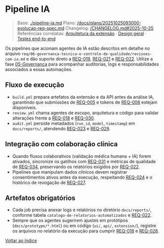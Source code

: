 # Pipeline IA

> Base: [./pipeline-ia.md](./pipeline-ia.md)
> Plano: [/docs/plans/20251025093000-evolucao-req-spec.md](/docs/plans/20251025093000-evolucao-req-spec.md)
> Changelog: [/CHANGELOG.md#2025-10-25](/CHANGELOG.md#2025-10-25)
> Referências correlatas: [Arquitetura da extensão](/req/01-arquitetura/arquitetura-da-extensao-spec.md) · [Design geral](/req/02-design/design-geral-spec.md) · [Testes end-to-end](/req/04-testes-e-validacao/testes-end-to-end-spec.md)

Os pipelines que acionam agentes de IA estão descritos em detalhe no arquivo `req/06-governanca-tecnica-e-controle-de-qualidade/revisoes-com-ia.md` e dão suporte direto a [REQ-019](../02-planejamento/requisitos-spec.md#req-019), [REQ-021](../02-planejamento/requisitos-spec.md#req-021) e [REQ-022](../02-planejamento/requisitos-spec.md#req-022). Utilize a fase [05-Governança](../06-governanca-tecnica-e-controle-de-qualidade/README-spec.md) para acompanhar auditorias, logs e responsabilidades associados a essas automações.

## Fluxo de execução
- `build.yml` prepara artefatos da extensão e da API antes da análise IA, garantindo que submissões de [REQ-005](../02-planejamento/requisitos-spec.md#req-005) e tokens de [REQ-006](../02-planejamento/requisitos-spec.md#req-006) estejam disponíveis.
- `review.yml` chama agentes de escopo, arquitetura e código para validar alterações frente a [REQ-018](../02-planejamento/requisitos-spec.md#req-018) e [REQ-030](../02-planejamento/requisitos-spec.md#req-030).
- `audit.yml` persiste metadados (`run_id`, `model`, `timestamp`) em `docs/reports/`, atendendo [REQ-023](../02-planejamento/requisitos-spec.md#req-023) e [REQ-029](../02-planejamento/requisitos-spec.md#req-029).

## Integração com colaboração clínica
- Quando fluxos colaborativos (validação médica humana + IA) forem ativados, sincronize os gatilhos com [REQ-031](../02-planejamento/requisitos-spec.md#req-031) e métricas de qualidade de [REQ-034](../02-planejamento/requisitos-spec.md#req-034), preservando os relatórios exigidos por [REQ-022](../02-planejamento/requisitos-spec.md#req-022).
- Pipelines que manipulam dados clínicos devem registrar consentimentos ativos antes da execução, respeitando [REQ-024](../02-planejamento/requisitos-spec.md#req-024) e o histórico de revogação de [REQ-027](../02-planejamento/requisitos-spec.md#req-027).

## Artefatos obrigatórios
- Cada job precisa anexar logs e relatórios no diretório `docs/reports/`, conforme tabela `catalogo-de-relatorios-automatizados` e [REQ-022](../02-planejamento/requisitos-spec.md#req-022).
- Sempre que os agentes sugerirem ajustes em protótipos (`docs/prototype/*.html`) ou em código (`ui/`, `api/`, `extension/`), registre os arquivos no relatório da execução para cumprir [REQ-018](../02-planejamento/requisitos-spec.md#req-018) e [REQ-028](../02-planejamento/requisitos-spec.md#req-028).

[Voltar ao índice](README-spec.md)
